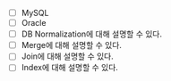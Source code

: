 - [ ]  MySQL
- [ ]  Oracle
- [ ]  DB Normalization에 대해 설명할 수 있다.
- [ ]  Merge에 대해 설명할 수 있다.
- [ ]  Join에 대해 설명할 수 있다.
- [ ]  Index에 대해 설명할 수 있다.